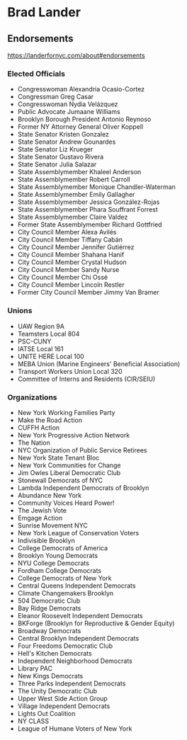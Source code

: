 # Brad Lander

## Endorsements
https://landerfornyc.com/about#endorsements

### Elected Officials
* Congresswoman Alexandria Ocasio-Cortez
* Congressman Greg Casar
* Congresswoman Nydia Velázquez
* Public Advocate Jumaane Williams
* Brooklyn Borough President Antonio Reynoso
* Former NY Attorney General Oliver Koppell
* State Senator Kristen Gonzalez
* State Senator Andrew Gounardes
* State Senator Liz Krueger
* State Senator Gustavo Rivera
* State Senator Julia Salazar
* State Assemblymember Khaleel Anderson
* State Assemblymember Robert Carroll
* State Assemblymember Monique Chandler-Waterman
* State Assemblymember Emily Gallagher
* State Assemblymember Jessica González-Rojas
* State Assemblymember Phara Souffrant Forrest
* State Assemblymember Claire Valdez
* Former State Assemblymember Richard Gottfried
* City Council Member Alexa Avilés
* City Council Member Tiffany Cabán
* City Council Member Jennifer Gutiérrez
* City Council Member Shahana Hanif
* City Council Member Crystal Hudson
* City Council Member Sandy Nurse
* City Council Member Chi Ossé
* City Council Member Lincoln Restler
* Former City Council Member Jimmy Van Bramer

### Unions
* UAW Region 9A
* Teamsters Local 804
* PSC-CUNY
* IATSE Local 161
* UNITE HERE Local 100
* MEBA Union (Marine Engineers' Beneficial Association)
* Transport Workers Union Local 320
* Committee of Interns and Residents (CIR/SEIU)

### Organizations
* New York Working Families Party
* Make the Road Action
* CUFFH Action
* New York Progressive Action Network
* The Nation
* NYC Organization of Public Service Retirees
* New York State Tenant Bloc
* New York Communities for Change
* Jim Owles Liberal Democratic Club
* Stonewall Democrats of NYC
* Lambda Independent Democrats of Brooklyn
* Abundance New York
* Community Voices Heard Power!
* The Jewish Vote
* Emgage Action
* Sunrise Movement NYC
* New York League of Conservation Voters
* Indivisible Brooklyn
* College Democrats of America
* Brooklyn Young Democrats
* NYU College Democrats
* Fordham College Democrats
* College Democrats of New York
* Central Queens Independent Democrats
* Climate Changemakers Brooklyn
* 504 Democratic Club
* Bay Ridge Democrats
* Eleanor Roosevelt Independent Democrats
* BKForge (Brooklyn for Reproductive & Gender Equity)
* Broadway Democrats
* Central Brooklyn Independent Democrats
* Four Freedoms Democratic Club
* Hell's Kitchen Democrats
* Independent Neighborhood Democrats
* Library PAC
* New Kings Democrats
* Three Parks Independent Democrats
* The Unity Democratic Club
* Upper West Side Action Group
* Village Independent Democrats
* Lights Out Coalition
* NY CLASS
* League of Humane Voters of New York